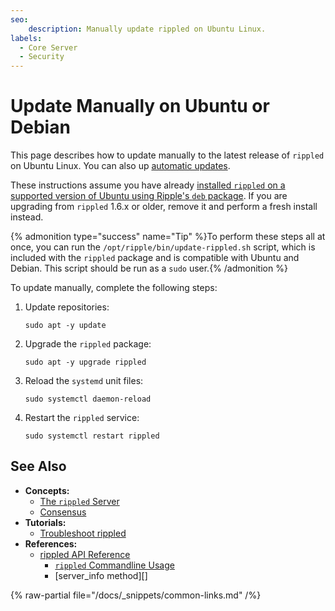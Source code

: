 ```yaml
---
seo:
    description: Manually update rippled on Ubuntu Linux.
labels:
  - Core Server
  - Security
---
```

# Update Manually on Ubuntu or Debian

This page describes how to update manually to the latest release of `rippled` on Ubuntu Linux. You can also up [automatic updates](update-rippled-automatically-on-linux.md).

These instructions assume you have already [installed `rippled` on a supported version of Ubuntu using Ripple's `deb` package](install-rippled-on-ubuntu.md). If you are upgrading from `rippled` 1.6.x or older, remove it and perform a fresh install instead.

{% admonition type="success" name="Tip" %}To perform these steps all at once, you can run the `/opt/ripple/bin/update-rippled.sh` script, which is included with the `rippled` package and is compatible with Ubuntu and Debian. This script should be run as a `sudo` user.{% /admonition %}

To update manually, complete the following steps:

1. Update repositories:

    ```
    sudo apt -y update
    ```

2. Upgrade the `rippled` package:

    ```
    sudo apt -y upgrade rippled
    ```

3. Reload the `systemd` unit files:

    ```
    sudo systemctl daemon-reload
    ```

4. Restart the `rippled` service:

    ```
    sudo systemctl restart rippled
    ```


## See Also

- **Concepts:**
    - [The `rippled` Server](../../concepts/networks-and-servers/index.md)
    - [Consensus](../../concepts/consensus-protocol/index.md)
- **Tutorials:**
    - [Troubleshoot rippled](../troubleshooting/index.md)
- **References:**
    - [rippled API Reference](../../references/http-websocket-apis/index.md)
        - [`rippled` Commandline Usage](../commandline-usage.md)
        - [server_info method][]

{% raw-partial file="/docs/_snippets/common-links.md" /%}
